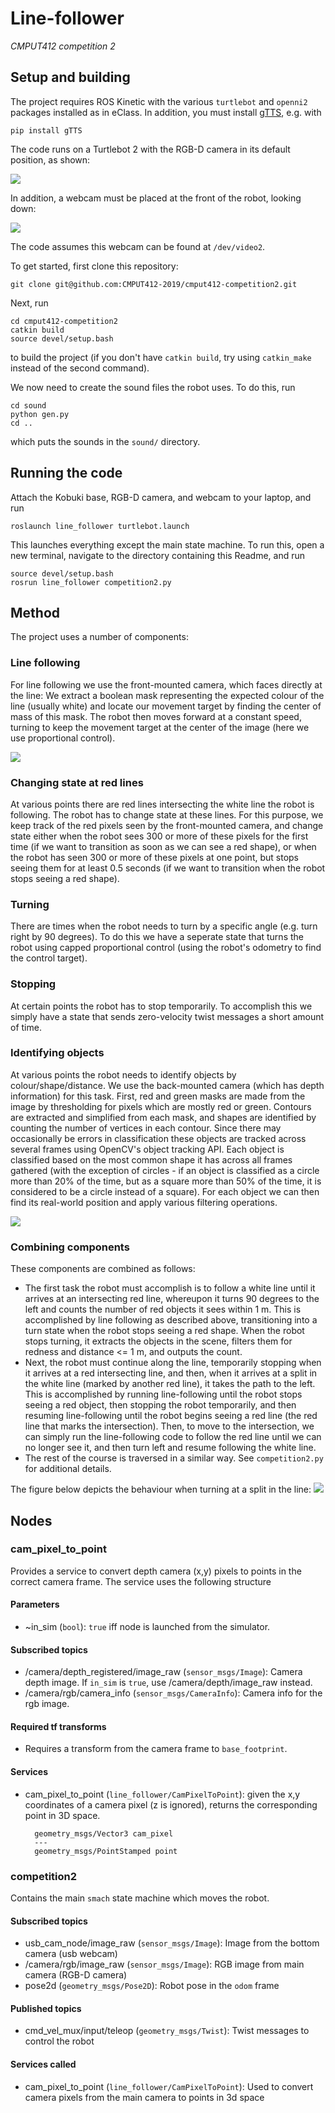 # Line-follower

*CMPUT412 competition 2*

## Setup and building

The project requires ROS Kinetic with the various `turtlebot` and `openni2` packages installed as in eClass. In addition, you must install [gTTS](https://github.com/pndurette/gTTS), e.g. with

    pip install gTTS

The code runs on a Turtlebot 2 with the RGB-D camera in its default position, as shown:

![](images/rgbd.jpg)
 
In addition, a webcam must be placed at the front of the robot, looking down:

![](images/usb-cam.jpg)

The code assumes this webcam can be found at `/dev/video2`.

To get started, first clone this repository:

    git clone git@github.com:CMPUT412-2019/cmput412-competition2.git

Next, run

    cd cmput412-competition2
    catkin build
    source devel/setup.bash

to build the project (if you don't have `catkin build`, try using `catkin_make` instead of the second command).

We now need to create the sound files the robot uses. To do this, run

    cd sound
    python gen.py
    cd ..

which puts the sounds in the `sound/` directory.

## Running the code

Attach the Kobuki base, RGB-D camera, and webcam to your laptop, and run

    roslaunch line_follower turtlebot.launch

This launches everything except the main state machine. To run this, open a new terminal, navigate to the directory containing this Readme, and run

    source devel/setup.bash
    rosrun line_follower competition2.py

## Method

The project uses a number of components:

### Line following
For line following we use the front-mounted camera, which faces directly at the line: We extract a boolean mask
representing the expected colour of the line (usually white) and locate our movement target by finding the center
of mass of this mask. The robot then moves forward at a constant speed, turning to keep the movement target at the
center of the image (here we use proportional control).

![](images/linefollow.gif)

### Changing state at red lines
At various points there are red lines intersecting the white line the robot is following. The robot has to change state
at these lines. For this purpose, we keep track of the red pixels seen by the front-mounted camera, and change state
either when the robot sees 300 or more of these pixels for the first time (if we want to transition as soon as we can
see a red shape), or when the robot has seen 300 or more of these pixels at one point, but stops seeing them for at
least 0.5 seconds (if we want to transition when the robot stops seeing a red shape).

### Turning
There are times when the robot needs to turn by a specific angle (e.g. turn right by 90 degrees). To do this we have a
seperate state that turns the robot using capped proportional control (using the robot's odometry to find the control
target).

### Stopping
At certain points the robot has to stop temporarily. To accomplish this we simply have a state that sends zero-velocity
twist messages a short amount of time.

### Identifying objects
At various points the robot needs to identify objects by colour/shape/distance. We use the back-mounted camera (which
has depth information) for this task. First, red and green masks are made from the image by thresholding for pixels which are mostly red or green. Contours are extracted and simplified from each mask, and shapes are identified by counting the number of vertices in each contour. Since there may occasionally be errors in classification these objects are tracked across several frames using OpenCV's object tracking API. Each object is classified based on the most common shape it has across all frames gathered (with the exception of circles - if an object is classified as a circle more than 20% of the time, but as a square more than 50% of the time, it is considered to be a circle instead of a square). For each object we can then find its real-world position and apply various filtering operations.

![](images/shape-detect.gif)

### Combining components
These components are combined as follows:
* The first task the robot must accomplish is to follow a white line until it arrives at an intersecting red line,
whereupon it turns 90 degrees to the left and counts the number of red objects it sees within 1 m. This is
accomplished by line following as described above, transitioning into a turn state when the robot stops seeing a red
shape. When the robot stops turning, it extracts the objects in the scene, filters them for redness and distance <= 1 m,
and outputs the count.
* Next, the robot must continue along the line, temporarily stopping when it arrives at a red intersecting line, and
then, when it arrives at a split in the white line (marked by another red line), it takes the path to the left. This
is accomplished by running line-following until the robot stops seeing a red object, then stopping the robot temporarily,
and then resuming line-following until the robot begins seeing a red line (the red line that marks the intersection).
Then, to move to the intersection, we can simply run the line-following code to follow the red line until we can no
longer see it, and then turn left and resume following the white line.
* The rest of the course is traversed in a similar way. See `competition2.py` for additional details.

The figure below depicts the behaviour when turning at a split in the line:
![](images/split.gif)

## Nodes

### cam_pixel_to_point

Provides a service to convert depth camera (x,y) pixels to points in the correct camera frame. The service uses the following structure

#### Parameters

- ~in_sim (`bool`): `true` iff node is launched from the simulator.


#### Subscribed topics

- /camera/depth_registered/image_raw (`sensor_msgs/Image`): Camera depth image. If `in_sim` is `true`, use /camera/depth/image_raw instead.
- /camera/rgb/camera_info (`sensor_msgs/CameraInfo`): Camera info for the rgb image.

#### Required tf transforms

- Requires a transform from the camera frame to `base_footprint`.

#### Services

- cam_pixel_to_point (`line_follower/CamPixelToPoint`): given the x,y coordinates of a camera pixel (z is ignored), returns the corresponding point in 3D space.

        geometry_msgs/Vector3 cam_pixel
        ---
        geometry_msgs/PointStamped point


### competition2

Contains the main `smach` state machine which moves the robot.

#### Subscribed topics

- usb_cam_node/image_raw (`sensor_msgs/Image`): Image from the bottom camera (usb webcam)
- /camera/rgb/image_raw (`sensor_msgs/Image`): RGB image from main camera (RGB-D camera)
- pose2d (`geometry_msgs/Pose2D`): Robot pose in the `odom` frame

#### Published topics

- cmd_vel_mux/input/teleop (`geometry_msgs/Twist`): Twist messages to control the robot

#### Services called

- cam_pixel_to_point (`line_follower/CamPixelToPoint`): Used to convert camera pixels from the main camera to points in 3d space
